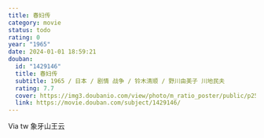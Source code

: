```yaml
---
title: 春妇传
category: movie
status: todo
rating: 0
year: "1965"
date: 2024-01-01 18:59:21
douban:
  id: "1429146"
  title: 春妇传
  subtitle: 1965 / 日本 / 剧情 战争 / 铃木清顺 / 野川由美子 川地民夫
  rating: 7.7
  cover: https://img3.doubanio.com/view/photo/m_ratio_poster/public/p2533926817.jpg
  link: https://movie.douban.com/subject/1429146/
---
```


Via tw 象牙山王云